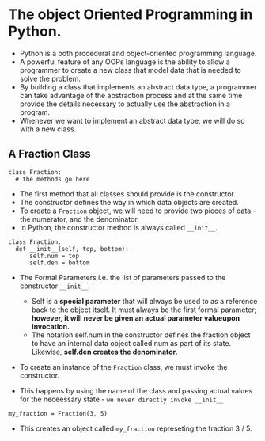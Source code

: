 # The object Oriented Programming in Python.
- Python is a both procedural and object-oriented programming language.
- A powerful feature of any OOPs language is the ability to allow a programmer to create a new class that model data that is needed to solve the problem.
- By building a class that implements an abstract data type, a programmer can take advantage of the abstraction process and at the
same time provide the details necessary to actually use the abstraction in a program.
- Whenever we want to implement an abstract data type, we will do so with a new class.

## A Fraction Class
```
class Fraction:
  # the methods go here
```
- The first method that all classes should provide is the constructor.
- The constructor defines the way in which data objects are created.
- To create a `Fraction` object, we will need to provide two pieces of data - the numerator, and the denominator.
- In Python, the constructor method is always called `__init__`.

```
class Fraction:
  def __init__(self, top, bottom):
      self.num = top
      self.den = bottom
```

- The Formal Parameters i.e. the list of parameters passed to the constructor `__init__`.
  - Self is a **special parameter** that will always be used to as a reference back to the object itself.  It must always be the first formal parameter; **however, it will never be given an actual parameter valueupon invocation.**
  -  The notation self.num in the constructor defines the fraction object to have an internal data object called num as part of its state. Likewise, **self.den creates the denominator.**

- To create an instance of the `Fraction` class, we must invoke the constructor.
- This happens by using the name of the class and passing actual values for the neceessary state - `we never directly invoke __init__`

```
my_fraction = Fraction(3, 5)
```
- This creates an object called `my_fraction` represeting the fraction 3 / 5.
